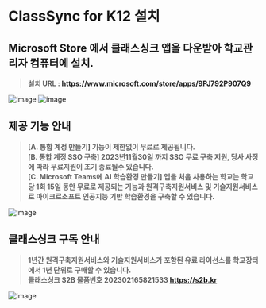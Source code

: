 # ClassSync for K12 설치
## Microsoft Store 에서 클래스싱크 앱을 다운받아 학교관리자 컴퓨터에 설치.  
> **설치 URL : https://www.microsoft.com/store/apps/9PJ792P907Q9**     

![image](https://github.com/ClassSync/K12/assets/16409151/c86317ce-dab3-479f-8744-e9bc42c739f1)
![image](https://github.com/ClassSync/K12/assets/16409151/c5f17888-bca4-44c7-ab6b-44173172c1c5)

## 제공 기능 안내  
> **[A. 통합 계정 만들기] 기능이 제한없이 무료로 제공됩니다.**  
> **[B. 통합 계정 SSO 구축] 2023년11월30일 까지 SSO 무료 구축 지원, 당사 사정에 따라 무료지원이 조기 종료될수 있습니다.**  
> **[C. Microsoft Teams에 AI 학습환경 만들기] 앱을 처음 사용하는 학교는 학교당 1회 15일 동안 무료로 제공되는 기능과 원격구축지원서비스 및 기술지원서비스로 마이크로소프트 인공지능 기반 학습환경을 구축할 수 있습니다.**
  
![image](https://github.com/ClassSync/K12/assets/16409151/622fffdd-c1f9-4f89-9919-6c7c15f16439)

## 클래스싱크 구독 안내
> **1년간 원격구축지원서비스와 기술지원서비스가 포함된 유료 라이선스를 학교장터에서 1년 단위로 구매할 수 있습니다.**  
> **클래스싱크 S2B 물품번호 202302165821533 https://s2b.kr**

![image](https://github.com/ClassSync/K12/assets/16409151/7fe5d802-4655-4235-8513-155c916c1d2e)
